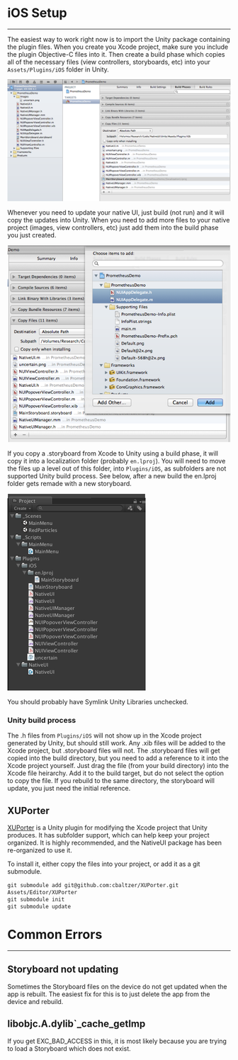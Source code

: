 iOS Setup
=========

***

The easiest way to work right now is to import the Unity package containing the plugin files.
When you create you Xcode project, make sure you include the plugin Objective-C files into it. Then 
create a build phase which copies all of the necessary files (view controllers, storyboards, etc) into
your `Assets/Plugins/iOS` folder in Unity. 

![Add a build phase](Screenshots/ios_native_buildphase.png)


Whenever you need to update your native UI, just build (not run) and it will copy the updates into 
Unity. When you need to add more files to your native project (images, view controllers, etc) just add 
them into the build phase you just created. 

![Add files to the build phase](Screenshots/ios_native_addfiles.png)


If you copy a .storyboard from Xcode to Unity using a build phase, it will copy it into a localization
 folder (probably `en.lproj`). You will need to move the files up a level out of this folder, into `Plugins/iOS`, as 
subfolders are not supported Unity build process. See below, after a new build the en.lproj folder gets remade with 
a new storyboard. 

![Replace the old storyboard](Screenshots/ios_unity_heirarchy.png)


You should probably have Symlink Unity Libraries unchecked. 


### Unity build process

The .h files from `Plugins/iOS` will not show up in the Xcode project generated by Unity, but should still work. 
Any .xib files will be added to the Xcode project, but .storyboard files will not. The .storyboard files will 
get copied into the build directory, but you need to add a reference to it into the Xcode project yourself. Just 
drag the file (from your build directory) into the Xcode file heirarchy. Add it to the build target, but do not 
select the option to copy the file. If you rebuild to the same directory, the storyboard will update, you just 
need the initial reference. 


XUPorter
--------

[XUPorter](https://github.com/cbaltzer/XUPorter) is a Unity plugin for modifying the Xcode project that Unity 
produces. It has subfolder support, which can help keep your project organized. It is highly recommended, and 
the NativeUI package has been re-organized to use it. 

To install it, either copy the files into your project, or add it as a git submodule. 

```
git submodule add git@github.com:cbaltzer/XUPorter.git Assets/Editor/XUPorter
git submodule init
git submodule update
```


Common Errors
=============

***

Storyboard not updating
-----------------------

Sometimes the Storyboard files on the device do not get updated when the app is rebuilt. The easiest fix for this is
to just delete the app from the device and rebuild. 


libobjc.A.dylib`_cache_getImp
-----------------------------

If you get EXC_BAD_ACCESS in this, it is most likely because you are trying to load a Storyboard which does not exist.



